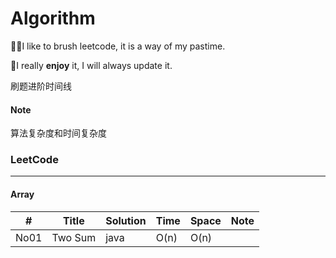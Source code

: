 # Algorithm

🚴‍♀️I like to brush leetcode, it is a way of my pastime.

🚴‍I really **enjoy** it, I will always update it.

<a src = "https://gist.github.com/tujietg/60f72073a1c7945350abb8b09e2d6455">刷题进阶时间线</a>

#### Note

<a src='https://zhuanlan.zhihu.com/p/50479555'>算法复杂度和时间复杂度</a>

### LeetCode

----

#### Array

| #    | Title                                                        | Solution                                                     | Time | Space | Note |
| ---- | ------------------------------------------------------------ | ------------------------------------------------------------ | ---- | ----- | ---- |
| No01 | <a src ="<https://leetcode.com/problems/two-sum/>">Two Sum</a> | <a src ="<https://github.com/tujietg/Algorithm/blob/master/leetcode/Array/No01.java>" >java</a> | O(n) | O(n)  |      |

